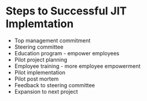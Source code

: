 # Steps to Successful JIT Implemtation

- Top management commitment
- Steering committee
- Education program - empower employees
- Pilot project planning
- Employee training - more employee empowerment
- Pilot implementation
- Pilot post mortem
- Feedback to steering committee
- Expansion to next project